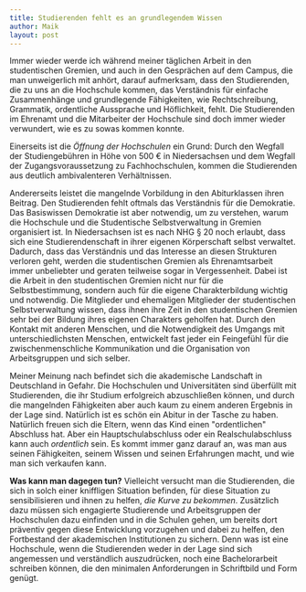 ```yaml
---
title: Studierenden fehlt es an grundlegendem Wissen
author: Maik
layout: post
---
```


Immer wieder werde ich während meiner täglichen Arbeit in den studentischen Gremien, und auch in den Gesprächen auf dem Campus, die man unweigerlich mit anhört, darauf aufmerksam, dass den Studierenden, die zu uns an die Hochschule kommen, das Verständnis für einfache Zusammenhänge und grundlegende Fähigkeiten, wie Rechtschreibung, Grammatik, ordentliche Aussprache und Höflichkeit, fehlt. Die Studierenden im Ehrenamt und die Mitarbeiter der Hochschule sind doch immer wieder verwundert, wie es zu sowas kommen konnte. 

Einerseits ist die *Öffnung der Hochschulen* ein Grund: Durch den Wegfall der Studiengebühren in Höhe von 500 € in Niedersachsen und dem Wegfall der Zugangsvoraussetzung zu Fachhochschulen, kommen die Studierenden aus deutlich ambivalenteren Verhältnissen. 

Andererseits leistet die mangelnde Vorbildung in den Abiturklassen ihren Beitrag. Den Studierenden fehlt oftmals das Verständnis für die Demokratie. Das Basiswissen Demokratie ist aber notwendig, um zu verstehen, warum die Hochschule und die Studentische Selbstverwaltung in Gremien organisiert ist. In Niedersachsen ist es nach NHG § 20 noch erlaubt, dass sich eine Studierendenschaft in ihrer eigenen Körperschaft selbst verwaltet. Dadurch, dass das Verständnis und das Interesse an diesen Strukturen verloren geht, werden die studentischen Gremien als Ehrenamtsarbeit immer unbeliebter und geraten teilweise sogar in Vergessenheit. Dabei ist die Arbeit in den studentischen Gremien nicht nur für die Selbstbestimmung, sondern auch für die eigene Charakterbildung wichtig und notwendig. Die Mitglieder und ehemaligen Mitglieder der studentischen Selbstverwaltung wissen, dass ihnen ihre Zeit in den studentischen Gremien sehr bei der Bildung ihres eigenen Charakters geholfen hat. Durch den Kontakt mit anderen Menschen, und die Notwendigkeit des Umgangs mit unterschiedlichsten Menschen, entwickelt fast jeder ein Feingefühl für die zwischenmenschliche Kommunikation und die Organisation von Arbeitsgruppen und sich selber.

Meiner Meinung nach befindet sich die akademische Landschaft in Deutschland in Gefahr. Die Hochschulen und Universitäten sind überfüllt mit Studierenden, die ihr Studium erfolgreich abzuschließen können, und durch die mangelnden Fähigkeiten aber auch kaum zu einem anderen Ergebnis in der Lage sind. Natürlich ist es schön ein Abitur in der Tasche zu haben. Natürlich freuen sich die Eltern, wenn das Kind einen "ordentlichen" Abschluss hat. Aber ein Hauptschulabschluss oder ein Realschulabschluss kann auch *ordentlich* sein. Es kommt immer ganz darauf an, was man aus seinen Fähigkeiten, seinem Wissen und seinen Erfahrungen macht, und wie man sich verkaufen kann.

**Was kann man dagegen tun?** Vielleicht versucht man die Studierenden, die sich in solch einer kniffligen Situation befinden, für diese Situation zu sensibilisieren und ihnen zu helfen, *die Kurve zu bekommen*. Zusätzlich dazu müssen sich engagierte Studierende und Arbeitsgruppen der Hochschulen dazu einfinden und in die Schulen gehen, um bereits dort präventiv gegen diese Entwicklung vorzugehen und dabei zu helfen, den Fortbestand der akademischen Institutionen zu sichern. Denn was ist eine Hochschule, wenn die Studierenden weder in der Lage sind sich angemessen und verständlich auszudrücken, noch eine Bachelorarbeit schreiben können, die den minimalen Anforderungen in Schriftbild und Form genügt.